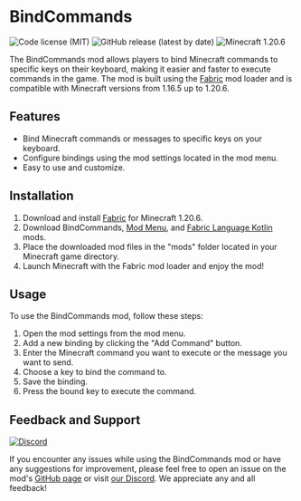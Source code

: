 # BindCommands

![Code license (MIT)](https://img.shields.io/github/license/devs-immortal/bind-cmd)
![GitHub release (latest by date)](https://img.shields.io/github/v/release/devs-immortal/bind-cmd)
![Minecraft 1.20.6](https://img.shields.io/badge/Minecraft-1.20.6-yellowgreen)

The BindCommands mod allows players to bind Minecraft commands to specific keys on their keyboard, making it easier and faster to execute commands in the game. The mod is built using the [Fabric](https://fabricmc.net/) mod loader and is compatible with Minecraft versions from 1.16.5 up to 1.20.6.

## Features

- Bind Minecraft commands or messages to specific keys on your keyboard.
- Configure bindings using the mod settings located in the mod menu.
- Easy to use and customize.

## Installation

1. Download and install [Fabric](https://fabricmc.net/use/installer/) for Minecraft 1.20.6.
2. Download BindCommands, [Mod Menu](https://github.com/TerraformersMC/ModMenu), and [Fabric Language Kotlin](https://github.com/FabricMC/fabric-language-kotlin) mods.
3. Place the downloaded mod files in the "mods" folder located in your Minecraft game directory.
4. Launch Minecraft with the Fabric mod loader and enjoy the mod!

## Usage

To use the BindCommands mod, follow these steps:

1. Open the mod settings from the mod menu.
2. Add a new binding by clicking the "Add Command" button.
3. Enter the Minecraft command you want to execute or the message you want to send.
4. Choose a key to bind the command to.
5. Save the binding.
6. Press the bound key to execute the command.

## Feedback and Support

[![Discord](https://img.shields.io/discord/770691727568404521.svg?logoColor=FFFFFF&logo=discord&color=7289DA)](https://discord.com/invite/wmMa47n)

If you encounter any issues while using the BindCommands mod or have any suggestions for improvement,
please feel free to open an issue on the mod's [GitHub page](https://github.com/devs-immortal/bind-cmd/issues) or visit [our Discord](https://discord.com/invite/wmMa47n). We appreciate any and all feedback!
